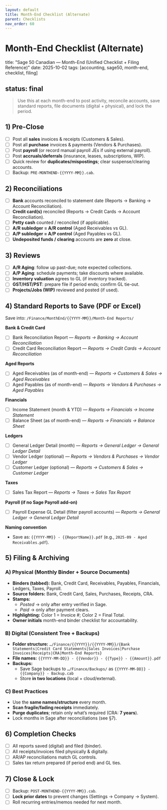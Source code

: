 ```yaml
---
layout: default
title: Month-End Checklist (Alternate)
parent: Checklists
nav_order: 60
---
```

# Month-End Checklist (Alternate)

title: "Sage 50 Canadian — Month-End (Unified Checklist + Filing Reference)"
date: 2025-10-02
tags: [accounting, sage50, month-end, checklist, filing]

## status: final

> Use this at each month-end to post activity, reconcile accounts, save standard reports, file documents (digital + physical), and lock the period.

## 1) Pre-Close


- [ ] Post all **sales** invoices & receipts (Customers & Sales).
- [ ] Post all **purchase** invoices & payments (Vendors & Purchases).
- [ ] Post **payroll** (or record manual payroll JEs if using external payroll).
- [ ] Post **accruals/deferrals** (insurance, leases, subscriptions, WIP).
- [ ] Quick review for **duplicates/mispostings**; clear suspense/clearing accounts.
- [ ] Backup: `PRE-MONTHEND-{{YYYY-MM}}.cab`.

## 2) Reconciliations


- [ ] **Bank** accounts reconciled to statement date (Reports → Banking → Account Reconciliation).
- [ ] **Credit card(s)** reconciled (Reports → Credit Cards → Account Reconciliation).
- [ ] **Petty cash** counted / reconciled (if applicable).
- [ ] **A/R subledger = A/R control** (Aged Receivables vs GL).
- [ ] **A/P subledger = A/P control** (Aged Payables vs GL).
- [ ] **Undeposited funds / clearing** accounts are **zero** at close.

## 3) Reviews


- [ ] **A/R Aging**: follow up past-due; note expected collections.
- [ ] **A/P Aging**: schedule payments; take discounts where available.
- [ ] **Inventory valuation** agrees to GL (if inventory tracked).
- [ ] **GST/HST/PST**: prepare file if period ends; confirm GL tie-out.
- [ ] **Projects/Jobs (WIP)** reviewed and posted (if used).

## 4) Standard Reports to Save (PDF or Excel)
Save into: `/Finance/MonthEnd/{{YYYY-MM}}/Month-End Reports/`

**Bank & Credit Card**


- [ ] Bank Reconciliation Report — *Reports → Banking → Account Reconciliation*
- [ ] Credit Card Reconciliation Report — *Reports → Credit Cards → Account Reconciliation*

**Aged Reports**


- [ ] Aged Receivables (as of month-end) — *Reports → Customers & Sales → Aged Receivables*
- [ ] Aged Payables (as of month-end) — *Reports → Vendors & Purchases → Aged Payables*

**Financials**


- [ ] Income Statement (month & YTD) — *Reports → Financials → Income Statement*
- [ ] Balance Sheet (as of month-end) — *Reports → Financials → Balance Sheet*

**Ledgers**


- [ ] General Ledger Detail (month) — *Reports → General Ledger → General Ledger Detail*
- [ ] Vendor Ledger (optional) — *Reports → Vendors & Purchases → Vendor Ledger*
- [ ] Customer Ledger (optional) — *Reports → Customers & Sales → Customer Ledger*

**Taxes**


- [ ] Sales Tax Report — *Reports → Taxes → Sales Tax Report*

**Payroll (if no Sage Payroll add-on)**


- [ ] Payroll Expense GL Detail (filter payroll accounts) — *Reports → General Ledger → General Ledger Detail*

**Naming convention**


- Save as: `{{YYYY-MM}} - {{ReportName}}.pdf` (e.g., `2025-09 - Aged Receivables.pdf`).

## 5) Filing & Archiving

### A) Physical (Monthly Binder + Source Documents)


- **Binders (tabbed):** Bank, Credit Card, Receivables, Payables, Financials, Ledgers, Taxes, Payroll.
- **Source folders:** Bank, Credit Card, Sales, Purchases, Receipts, CRA.
- **Stamps:**
  - *Posted* → only after entry verified in Sage.
  - *Paid* → only after payment clears.
- **Highlighting:** Color 1 = Invoice #; Color 2 = Final Total.
- **Owner initials** month-end binder checklist for accountability.

### B) Digital (Consistent Tree + Backups)


- **Folder structure:** `…/Finance/{{YYYY}}/{{YYYY-MM}}/{Bank Statements|Credit Card Statements|Sales Invoices|Purchase Invoices|Receipts|CRA|Month-End Reports}`
- **File names:** `{{YYYY-MM-DD}} - {{Vendor}} - {{Type}} - {{Amount}}.pdf`
- **Backups:**
  - Save Sage backups to `…/Finance/Backups/` as `{{YYYY-MM-DD}} - {{Company}} - Backup.cab`
  - Store **in two locations** (local + cloud/external).

### C) Best Practices


- Use the **same names/structure** every month.
- **Scan fragile/fading receipts** immediately.
- **Purge duplicates**; retain only what’s required (CRA: **7 years**).
- Lock months in Sage after reconciliations (see §7).

## 6) Completion Checks


- [ ] All reports saved (digital) and filed (binder).
- [ ] All receipts/invoices filed physically & digitally.
- [ ] AR/AP reconciliations match GL controls.
- [ ] Sales tax return prepared (if period end) and GL ties.

## 7) Close & Lock


- [ ] Backup: `POST-MONTHEND-{{YYYY-MM}}.cab`.
- [ ] **Lock prior dates** to prevent changes (Settings → Company → System).
- [ ] Roll recurring entries/memos needed for next month.
